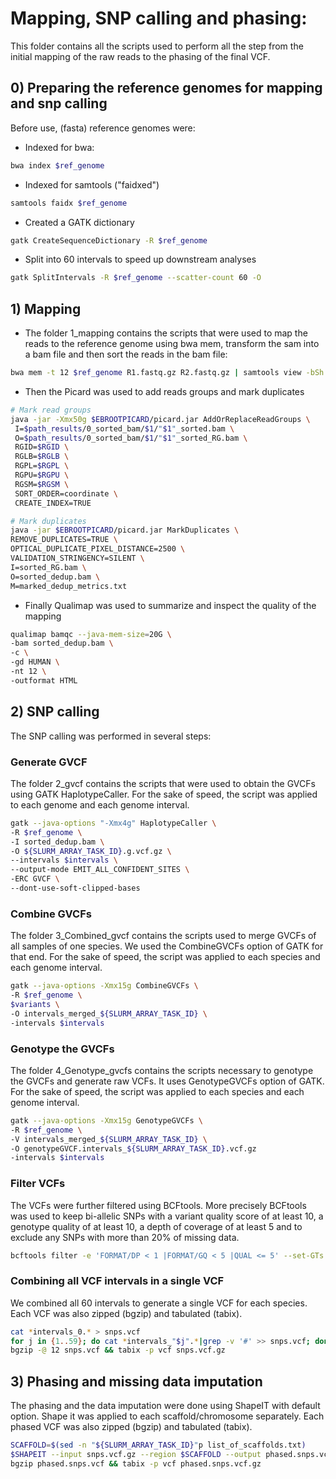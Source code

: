 # Mapping, SNP calling and phasing: 

This folder contains all the scripts used to perform all the step from the initial mapping of the raw reads to the phasing of the final VCF.

## 0) Preparing the reference genomes for mapping and snp calling

Before use, (fasta) reference genomes were:
- Indexed for bwa:
``` bash
bwa index $ref_genome
```
- Indexed for samtools ("faidxed")
``` bash
samtools faidx $ref_genome
```
- Created a GATK dictionary 
``` bash
gatk CreateSequenceDictionary -R $ref_genome
```
- Split into 60 intervals to speed up downstream analyses
``` bash
gatk SplitIntervals -R $ref_genome --scatter-count 60 -O 
```

## 1) Mapping

- The folder 1_mapping contains the scripts that were used to map the reads to the reference genome using bwa mem, transform the sam into a bam file and then sort the reads in the bam file:

``` bash
bwa mem -t 12 $ref_genome R1.fastq.gz R2.fastq.gz | samtools view -bSh |samtools sort -o sorted.bam
```

- Then the Picard was used to add reads groups and mark duplicates

``` bash
# Mark read groups
java -jar -Xmx50g $EBROOTPICARD/picard.jar AddOrReplaceReadGroups \
 I=$path_results/0_sorted_bam/$1/"$1"_sorted.bam \
 O=$path_results/0_sorted_bam/$1/"$1"_sorted_RG.bam \
 RGID=$RGID \
 RGLB=$RGLB \
 RGPL=$RGPL \
 RGPU=$RGPU \
 RGSM=$RGSM \
 SORT_ORDER=coordinate \
 CREATE_INDEX=TRUE

# Mark duplicates
java -jar $EBROOTPICARD/picard.jar MarkDuplicates \
REMOVE_DUPLICATES=TRUE \
OPTICAL_DUPLICATE_PIXEL_DISTANCE=2500 \
VALIDATION_STRINGENCY=SILENT \
I=sorted_RG.bam \
O=sorted_dedup.bam \
M=marked_dedup_metrics.txt
```

- Finally Qualimap was used to summarize and inspect the quality of the mapping
``` bash
qualimap bamqc --java-mem-size=20G \
-bam sorted_dedup.bam \
-c \
-gd HUMAN \
-nt 12 \
-outformat HTML 
```

## 2) SNP calling
The SNP calling was performed in several steps:

### Generate GVCF
The folder 2_gvcf contains the scripts that were used to obtain the GVCFs using GATK HaplotypeCaller. For the sake of speed, the script was applied to each genome and each genome interval.

``` bash
gatk --java-options "-Xmx4g" HaplotypeCaller \
-R $ref_genome \
-I sorted_dedup.bam \
-O ${SLURM_ARRAY_TASK_ID}.g.vcf.gz \
--intervals $intervals \
--output-mode EMIT_ALL_CONFIDENT_SITES \
-ERC GVCF \
--dont-use-soft-clipped-bases 
```
  
### Combine GVCFs
The folder 3_Combined_gvcf contains the scripts used to merge GVCFs of all samples of one species. We used the CombineGVCFs option of GATK for that end. For the sake of speed, the script was applied to each species and each genome interval.

``` bash
gatk --java-options -Xmx15g CombineGVCFs \
-R $ref_genome \
$variants \
-O intervals_merged_${SLURM_ARRAY_TASK_ID} \
-intervals $intervals
```

### Genotype the GVCFs
The folder 4_Genotype_gvcfs contains the scripts necessary to genotype the GVCFs and generate raw VCFs. It uses GenotypeGVCFs option of GATK. For the sake of speed, the script was applied to each species and each genome interval.

``` bash
gatk --java-options -Xmx15g GenotypeGVCFs \
-R $ref_genome \
-V intervals_merged_${SLURM_ARRAY_TASK_ID} \
-O genotypeGVCF.intervals_${SLURM_ARRAY_TASK_ID}.vcf.gz
-intervals $intervals
```
### Filter VCFs
The VCFs were further filtered using BCFtools. More precisely BCFtools was used to keep bi-allelic SNPs with a variant quality score of at least 10, a genotype quality of at least 10, a depth of coverage of at least 5 and to exclude any SNPs with more than 20% of missing data.

``` bash
bcftools filter -e 'FORMAT/DP < 1 |FORMAT/GQ < 5 |QUAL <= 5' --set-GTs . genotypeGVCF.intervals_${SLURM_ARRAY_TASK_ID}.vcf.gz -O u | bcftools view -U -i 'TYPE=="snp"' -m2 -M2 -v snps -O v| bcftools view -i 'F_MISSING < 0.2'> genotypeGVCF.intervals_${SLURM_ARRAY_TASK_ID}.filters.snps.vcf
```
### Combining all VCF intervals in a single VCF
We combined all 60 intervals to generate a single VCF for each species. Each VCF was also zipped (bgzip) and tabulated (tabix). 

``` bash
cat *intervals_0.* > snps.vcf
for j in {1..59}; do cat *intervals_"$j".*|grep -v '#' >> snps.vcf; done
bgzip -@ 12 snps.vcf && tabix -p vcf snps.vcf.gz
```

## 3) Phasing and missing data imputation
The phasing and the data imputation were done using ShapeIT with default option. Shape it was applied to each scaffold/chromosome separately. Each phased VCF was also zipped (bgzip) and tabulated (tabix). 

``` bash
SCAFFOLD=$(sed -n "${SLURM_ARRAY_TASK_ID}"p list_of_scaffolds.txt)
$SHAPEIT --input snps.vcf.gz --region $SCAFFOLD --output phased.snps.vcf
bgzip phased.snps.vcf && tabix -p vcf phased.snps.vcf.gz
```


